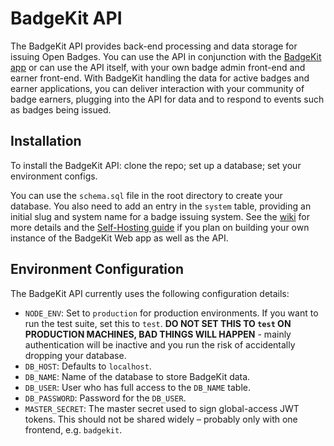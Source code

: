 # BadgeKit API

The BadgeKit API provides back-end processing and data storage for issuing Open Badges. You can use the API in conjunction with the [BadgeKit app](https://github.com/mozilla/openbadges-badgekit) or can use the API itself, with your own badge admin front-end and earner front-end. With BadgeKit handling the data for active badges and earner applications, you can deliver interaction with your community of badge earners, plugging into the API for data and to respond to events such as badges being issued.

## Installation

To install the BadgeKit API: clone the repo; set up a database; set your environment configs.

You can use the `schema.sql` file in the root directory to create your database. You also need to add an entry in the `system` table, providing an initial slug and system name for a badge issuing system. See the [wiki](https://github.com/mozilla/badgekit-api/wiki) for more details and the [Self-Hosting guide](https://github.com/mozilla/openbadges-badgekit/wiki/BadgeKit-Self-Hosting-Guide) if you plan on building your own instance of the BadgeKit Web app as well as the API.

## Environment Configuration

The BadgeKit API currently uses the following configuration details:

* `NODE_ENV`: Set to `production` for production environments. If you want to run the test suite, set this to `test`. **DO NOT SET THIS TO `test` ON PRODUCTION MACHINES, BAD THINGS WILL HAPPEN** - mainly authentication will be inactive and you run the risk of accidentally dropping your database.
* `DB_HOST`: Defaults to `localhost`.
* `DB_NAME`: Name of the database to store BadgeKit data.
* `DB_USER`: User who has full access to the `DB_NAME` table.
* `DB_PASSWORD`: Password for the `DB_USER`.
* `MASTER_SECRET`: The master secret used to sign global-access JWT tokens. This should not be shared widely – probably only with one frontend, e.g. `badgekit`.
